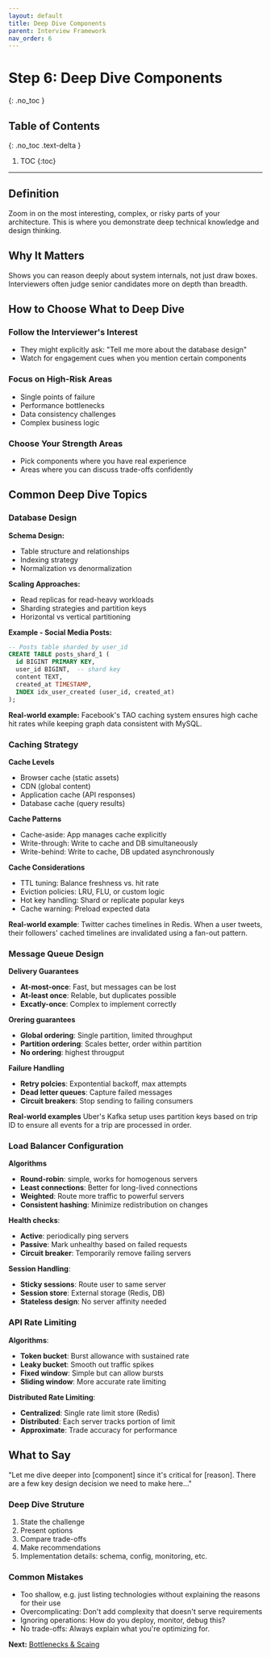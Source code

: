 ```yaml
---
layout: default
title: Deep Dive Components
parent: Interview Framework
nav_order: 6
---
```


# Step 6: Deep Dive Components
{: .no_toc }

## Table of Contents
{: .no_toc .text-delta }

1. TOC
{:toc}

---

## Definition

Zoom in on the most interesting, complex, or risky parts of your architecture. This is where you demonstrate deep technical knowledge and design thinking.

## Why It Matters

Shows you can reason deeply about system internals, not just draw boxes. Interviewers often judge senior candidates more on depth than breadth.

## How to Choose What to Deep Dive

### Follow the Interviewer's Interest
- They might explicitly ask: "Tell me more about the database design"
- Watch for engagement cues when you mention certain components

### Focus on High-Risk Areas
- Single points of failure
- Performance bottlenecks  
- Data consistency challenges
- Complex business logic

### Choose Your Strength Areas
- Pick components where you have real experience
- Areas where you can discuss trade-offs confidently

## Common Deep Dive Topics

### Database Design

**Schema Design:**
- Table structure and relationships
- Indexing strategy
- Normalization vs denormalization

**Scaling Approaches:**
- Read replicas for read-heavy workloads
- Sharding strategies and partition keys
- Horizontal vs vertical partitioning

**Example - Social Media Posts:**
```sql
-- Posts table sharded by user_id
CREATE TABLE posts_shard_1 (
  id BIGINT PRIMARY KEY,
  user_id BIGINT,  -- shard key
  content TEXT,
  created_at TIMESTAMP,
  INDEX idx_user_created (user_id, created_at)
);
```

**Real-world example:**
Facebook's TAO caching system ensures high cache hit rates while keeping graph data consistent with MySQL.

### Caching Strategy ###
**Cache Levels**
* Browser cache (static assets)
* CDN (global content)
* Application cache (API responses)
* Database cache (query results)

**Cache Patterns**
* Cache-aside: App manages cache explicitly
* Write-through: Write to cache and DB simultaneously
* Write-behind: Write to cache, DB updated asynchronously

**Cache Considerations**
* TTL tuning: Balance freshness vs. hit rate
* Eviction policies: LRU, FLU, or custom logic
* Hot key handling: Shard or replicate popular keys
* Cache warning: Preload expected data

**Real-world example**: Twitter caches timelines in Redis. When a user tweets, their followers' cached timelines are invalidated using a fan-out pattern.

### Message Queue Design ###

**Delivery Guarantees**
* **At-most-once**: Fast, but messages can be lost
* **At-least once**: Relable, but duplicates possible
* **Excatly-once**: Complex to implement correctly

**Orering guarantees**
* **Global ordering**: Single partition, limited throughput
* **Partition ordering**: Scales better, order within partition
* **No ordering**: highest througput

**Failure Handling**
* **Retry polcies**: Expontential backoff, max attempts
* **Dead letter queues**: Capture failed messages
* **Circuit breakers**: Stop sending to failing consumers

**Real-world examples**
Uber's Kafka setup uses partition keys based on trip ID to ensure all events for a trip are processed in order.

### Load Balancer Configuration ###
**Algorithms**
* **Round-robin**: simple, works for homogenous servers
* **Least connections**: Better for long-lived connections
* **Weighted**: Route more traffic to powerful servers
* **Consistent hashing**: Minimize redistribution on changes

**Health checks**:
* **Active**: periodically ping servers
* **Passive**: Mark unhealthy based on failed requests
* **Circuit breaker**: Temporarily remove failing servers

**Session Handling**:
* **Sticky sessions**: Route user to same server
* **Session store**: External storage (Redis, DB)
* **Stateless design**: No server affinity needed

### API Rate Limiting ###
**Algorithms**:
* **Token bucket**: Burst allowance with sustained rate
* **Leaky bucket**: Smooth out traffic spikes
* **Fixed window**: Simple but can allow bursts
* **Sliding window**: More accurate rate limiting

**Distributed Rate Limiting**:
* **Centralized**: Single rate limit store (Redis)
* **Distributed**: Each server tracks portion of limit
* **Approximate**: Trade accuracy for performance

## What to Say ##
"Let me dive deeper into [component] since it's critical for [reason]. There are a few key design decision we need to make here..."

### Deep Dive Struture ###
1. State the challenge
2. Present options
3. Compare trade-offs
4. Make recommendations
5. Implementation details: schema, config, monitoring, etc.

### Common Mistakes ###
* Too shallow, e.g. just listing technologies without explaining the reasons for their use
* Overcomplicating: Don't add complexity that doesn't serve requirements
* Ignoring operations: How do you deploy, monitor, debug this?
* No trade-offs: Always explain what you're optimizing for.

**Next:** [Bottlenecks & Scaing](bottlenecks-scaling.html)